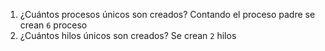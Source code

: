 1. ¿Cuántos procesos únicos son creados?
   Contando el proceso padre se crean `6` proceso
2. ¿Cuántos hilos únicos son creados?
   Se crean `2` hilos

